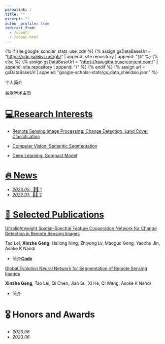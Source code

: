 ```yaml
---
permalink: /
title: ""
excerpt: ""
author_profile: true
redirect_from: 
  - /about/
  - /about.html
---
```


{% if site.google_scholar_stats_use_cdn %}
{% assign gsDataBaseUrl = "https://cdn.jsdelivr.net/gh/" | append: site.repository | append: "@" %}
{% else %}
{% assign gsDataBaseUrl = "https://raw.githubusercontent.com/" | append: site.repository | append: "/" %}
{% endif %}
{% assign url = gsDataBaseUrl | append: "google-scholar-stats/gs_data_shieldsio.json" %}

<span class='anchor' id='about-me'></span>

个人简介

谷歌学术主页<a href='https://scholar.google.com/citations?user=XpyYJvcAAAAJ'>

# 💻Research Interests

- Remote Sensing Image Processing: Change Detection, Land Cover Classification

- Computer Vision: Semantic Segmentation

- Deep Learning: Compact Model 

# 🔥 News

- *2023.05*: &nbsp;🎉🎉 1
- *2022.01*: &nbsp;🎉🎉 2

# 📝 Selected Publications

[Ultralightweight Spatial–Spectral Feature Cooperation Network for Change Detection in Remote Sensing Images](https://ieeexplore.ieee.org/iel7/36/4358825/10081023.pdf)

Tao Lei, **Xinzhe Geng**, Hailong Ning, Zhiyong Lv, Maoguo Gong, Yaochu Jin, Asoke K Nandi

- 简介[**Code**](https://github.com/SUST-reynole/USSFC-Net)

[Global Evolution Neural Network for Segmentation of Remote Sensing Images](https://ieeexplore.ieee.org/abstract/document/9746587)

 **Xinzhe Geng**, Tao Lei, Qi Chen, Jian Su, Xi He, Qi Wang, Asoke K Nandi

- 简介

# 🎖 Honors and Awards

- *2023.06*  
- *2023.06* 


